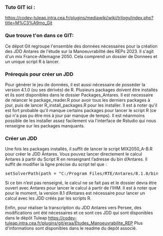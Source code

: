 
### Tuto GIT ici :
https://codev-tuleap.intra.cea.fr/plugins/mediawiki/wiki/trilogy/index.php?title=M%C3%A9mo_Git

### Que trouve t'on dans ce GIT:

Ce dépot Git regroupe l'ensemble des données nécessaires pour la création des JDD Antares de l'étude sur la Manoeuvrabilité des REPs 2023. Il s'agit d'un mix France-Allemagne 2050.
Cela comprend un dossier de Donnees et un unique script R à lancer.

### Prérequis pour créer un JDD 

Pour générer le jeu de données, il est aussi nécessaire de posséder la version 4.1.0 (ou ses dérivés) de R.
Plusieurs packages doivent être installés et ils sont disponibles dans le dossier Packages_Antares. 
Il est necessaire de relancer le package_reader.R pour avoir tous les derniers packages à jour, puis de lancer R_install_packages.R pour les installer.
Il est à noter qu'il est fort probable qu'il manque certains packages pour lancer le script R (ce qui n'a pas pu être mis à jour par manque de temps).
Il est néanmoins possible de les installer assez facilement via l'interface de Rstudio qui nous renseigne sur les packages manquants.

### Créer un JDD

Une fois les packages installés, il suffit de lancer le script MIX2050_A-B.R pour créer le JDD Antares.
Vous pouvez lancer directement le calcul Antares à partir du Script R en renseignant l’adresse du bin d’Antares.
Il suffit de modifier la ligne précise du script tel que :
<pre>setSolverPath(path = "C:/Program Files/RTE/Antares/8.1.0/bin/antares-8.1-solver.exe")</pre>

Si ce bin n’est pas renseigné, le calcul ne se fait pas et le dossier devra être ouvert avec Antares pour lancer le calcul à partir de l’IHM.
Il est à noter que pour le moment, la version 8.1 d’Antares est nécessaire pour lancer un calcul avec les JDD créés par les scripts R.

Enfin, pour réaliser la transcription du JDD Antares vers Persee, des modifications ont été nécessaires et ce sont ces JDD qui sont disponibles dans le dépôt Tuleap https://codev-tuleap.intra.cea.fr/plugins/git/eraa/Etudes_Manoeuvrabilite_REP
Plus d'informations sont disponibles dans le readme du depôt associé.
